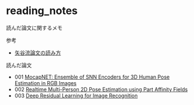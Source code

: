 # reading_notes
読んだ論文に関するメモ

参考
- [矢谷流論文の読み方](https://iis-lab.org/misc/paperreading/)

読んだ論文
- 001 [MocapNET: Ensemble of SNN Encoders for 3D Human Pose Estimation in RGB Images](notes/001.md)
- 002 [Realtime Multi-Person 2D Pose Estimation using Part Affinity Fields](notes/002.md)
- 003 [Deep Residual Learning for Image Recognition](notes/003.md)
